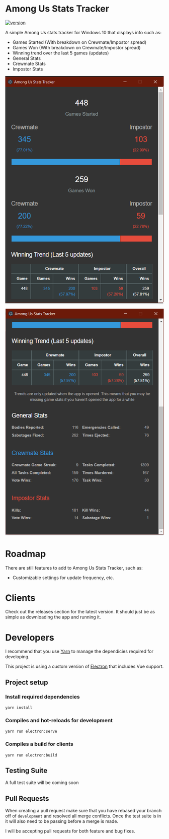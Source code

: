 # Among Us Stats Tracker

[![version](https://img.shields.io/github/v/release/forceh91/amongus-stats-tracker?style=for-the-badge)](https://github.com/Forceh91/amongus-stats-tracker/releases)

A simple Among Us stats tracker for Windows 10 that displays info such as:

- Games Started (With breakdown on Crewmate/Impostor spread)
- Games Won (With breakdown on Crewmate/Impostor spread)
- Winning trend over the last 5 games (updates)
- General Stats
- Crewmate Stats
- Impostor Stats

![image1](images/preview1.png)

![image2](images/preview2.png)

# Roadmap

There are still features to add to Among Us Stats Tracker, such as:

- Customizable settings for update frequency, etc.


# Clients

Check out the releases section for the latest version. It should just be as simple as downloading the app and running it.


# Developers

I recommend that you use [Yarn](https://yarnpkg.com) to manage the dependicies required for developing.

This project is using a custom version of [Electron](https://github.com/SimulatedGREG/electron-vue) that includes Vue support.

## Project setup

### Install required dependencies

```
yarn install
```

### Compiles and hot-reloads for development

```
yarn run electron:serve
```

### Compiles a build for clients

```
yarn run electron:build
```

## Testing Suite

A full test suite will be coming soon

## Pull Requests

When creating a pull request make sure that you have rebased your branch off of `development` and resolved all merge conflicts. Once the test suite is in it will also need to be passing before a merge is made.

I will be accepting pull requests for both feature and bug fixes.
